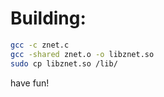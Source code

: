 # Building:

```bash
gcc -c znet.c
gcc -shared znet.o -o libznet.so
sudo cp libznet.so /lib/
```

have fun!